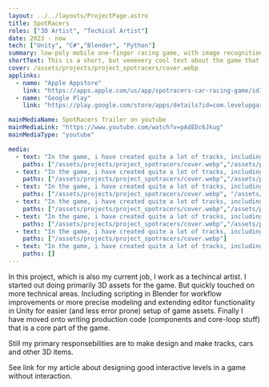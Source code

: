 ```yaml
---
layout: ../../layouts/ProjectPage.astro
title: SpotRacers
roles: ["3D Artist", "Techical Artist"]
date: 2023 - now
tech: ["Unity", "C#","Blender", "Python"]
summary: low-poly mobile one-finger racing game, with image recognition of cars.
shortText: This is a short, but veeeeery cool text about the game that i have made. Or been part of making
cover: /assets/projects/project_spotracers/cover.webp
applinks: 
  - name: "Apple Appstore"
    link: "https://apps.apple.com/us/app/spotracers-car-racing-game/id1517765834"
  - name: "Google Play"
    link: "https://play.google.com/store/apps/details?id=com.levelupgarage.spotracers"

mainMediaName: SpotRacers Trailer on youtube
mainMediaLink: "https://www.youtube.com/watch?v=pAdEDc6Jkug"
mainMediaType: "youtube"

media:
  - text: "In the game, i have created quite a lot of tracks, including the systems on the tracks, and the all the assets in a track."
    paths: ["/assets/projects/project_spotracers/cover.webp","/assets/projects/project_spotracers/cover.webp", "/assets/projects/project_spotracers/cover.webp", "/assets/projects/project_spotracers/cover.webp", "/assets/projects/project_spotracers/cover.webp","/assets/projects/project_spotracers/cover.webp", "/assets/projects/project_spotracers/cover.webp"]
  - text: "In the game, i have created quite a lot of tracks, including the systems on the tracks, and the all the assets in a track."
    paths: ["/assets/projects/project_spotracers/cover.webp","/assets/projects/project_spotracers/cover.webp", "/assets/projects/project_spotracers/cover.webp", "/assets/projects/project_spotracers/cover.webp", "/assets/projects/project_spotracers/cover.webp","/assets/projects/project_spotracers/cover.webp"]
  - text: "In the game, i have created quite a lot of tracks, including the systems on the tracks, and the all the assets in a track."
    paths: ["/assets/projects/project_spotracers/cover.webp", "/assets/projects/project_spotracers/cover.webp", "/assets/projects/project_spotracers/cover.webp","/assets/projects/project_spotracers/cover.webp"]
  - text: "In the game, i have created quite a lot of tracks, including the systems on the tracks, and the all the assets in a track."
    paths: ["/assets/projects/project_spotracers/cover.webp","/assets/projects/project_spotracers/cover.webp", "/assets/projects/project_spotracers/cover.webp"]
  - text: "In the game, i have created quite a lot of tracks, including the systems on the tracks, and the all the assets in a track."
    paths: ["/assets/projects/project_spotracers/cover.webp","/assets/projects/project_spotracers/cover.webp"]
  - text: "In the game, i have created quite a lot of tracks, including the systems on the tracks, and the all the assets in a track."
    paths: ["/assets/projects/project_spotracers/cover.webp"]
  - text: "In the game, i have created quite a lot of tracks, including the systems on the tracks, and the all the assets in a track."
    paths: []
---
```



In this project, which is also my current job, I work as a techincal artist. I started out doing primarily 3D assets for the game. But quickly touched on more technical areas. Including scripting in Blender for workflow improvements or more precise modeling and extending editor functionality in Unity for easier (and less error prone) setup of game assets. Finally I have moved onto writing production code (components and core-loop stuff) that is a core part of the game. 

Still my primary responsebilities are to make design and make tracks, cars and other 3D items. 


See link for my article about designing good interactive levels in a game without interaction.
